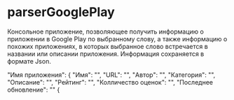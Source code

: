 # parserGooglePlay
Консольное приложение, позволяющее получить информацию о приложении в Google Play по выбранному слову, 
а также информацию о похожих приложениях, в которых выбранное слово встречается в названии или описании приложения.
Информация сохраняется в формате Json.

"Имя приложения": {
        "Имя": "",
        "URL": "",
        "Автор": "",
        "Категория": "",
        "Описание": "",
        "Рейтинг": "",
        "Колличество оценок": "",
        "Последнее обновление": ""
{
        

